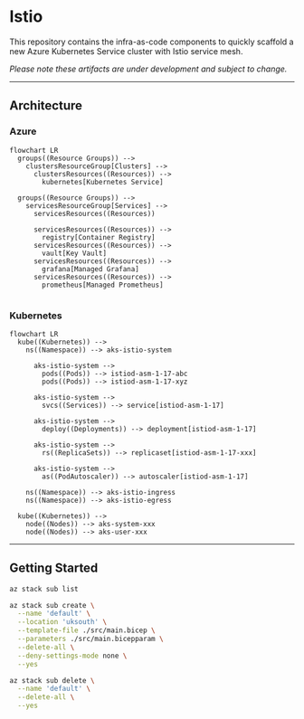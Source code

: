 # Istio

This repository contains the infra-as-code components to quickly scaffold a new
Azure Kubernetes Service cluster with Istio service mesh.

_Please note these artifacts are under development and subject to change._

---

## Architecture

### Azure

```mermaid
flowchart LR
  groups((Resource Groups)) -->
    clustersResourceGroup[Clusters] -->
      clustersResources((Resources)) -->
        kubernetes[Kubernetes Service]

  groups((Resource Groups)) -->
    servicesResourceGroup[Services] -->
      servicesResources((Resources))

      servicesResources((Resources)) -->
        registry[Container Registry]
      servicesResources((Resources)) -->
        vault[Key Vault]
      servicesResources((Resources)) -->
        grafana[Managed Grafana]
      servicesResources((Resources)) -->
        prometheus[Managed Prometheus]


```

### Kubernetes

```mermaid
flowchart LR
  kube((Kubernetes)) -->
    ns((Namespace)) --> aks-istio-system

      aks-istio-system -->
        pods((Pods)) --> istiod-asm-1-17-abc
        pods((Pods)) --> istiod-asm-1-17-xyz

      aks-istio-system -->
        svcs((Services)) --> service[istiod-asm-1-17]

      aks-istio-system -->
        deploy((Deployments)) --> deployment[istiod-asm-1-17]

      aks-istio-system -->
        rs((ReplicaSets)) --> replicaset[istiod-asm-1-17-xxx]

      aks-istio-system -->
        as((PodAutoscaler)) --> autoscaler[istiod-asm-1-17]

    ns((Namespace)) --> aks-istio-ingress
    ns((Namespace)) --> aks-istio-egress

  kube((Kubernetes)) -->
    node((Nodes)) --> aks-system-xxx
    node((Nodes)) --> aks-user-xxx
```

---

## Getting Started

```bash
az stack sub list
```

```bash
az stack sub create \
  --name 'default' \
  --location 'uksouth' \
  --template-file ./src/main.bicep \
  --parameters ./src/main.bicepparam \
  --delete-all \
  --deny-settings-mode none \
  --yes
```

```bash
az stack sub delete \
  --name 'default' \
  --delete-all \
  --yes
```
